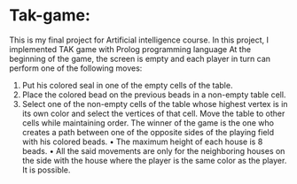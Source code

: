 # Tak-game:
This is my final project for Artificial intelligence course.
In this project, I implemented TAK game with Prolog programming language
At the beginning of the game, the screen is empty and each player in turn can perform one of the following moves:
1. Put his colored seal in one of the empty cells of the table.
2. Place the colored bead on the previous beads in a non-empty table cell.
3. Select one of the non-empty cells of the table whose highest vertex is in its own color and select the vertices of that cell.
Move the table to other cells while maintaining order.
The winner of the game is the one who creates a path between one of the opposite sides of the playing field with his colored beads.
• The maximum height of each house is 8 beads.
• All the said movements are only for the neighboring houses on the side with the house where the player is the same color as the player.
It is possible.
